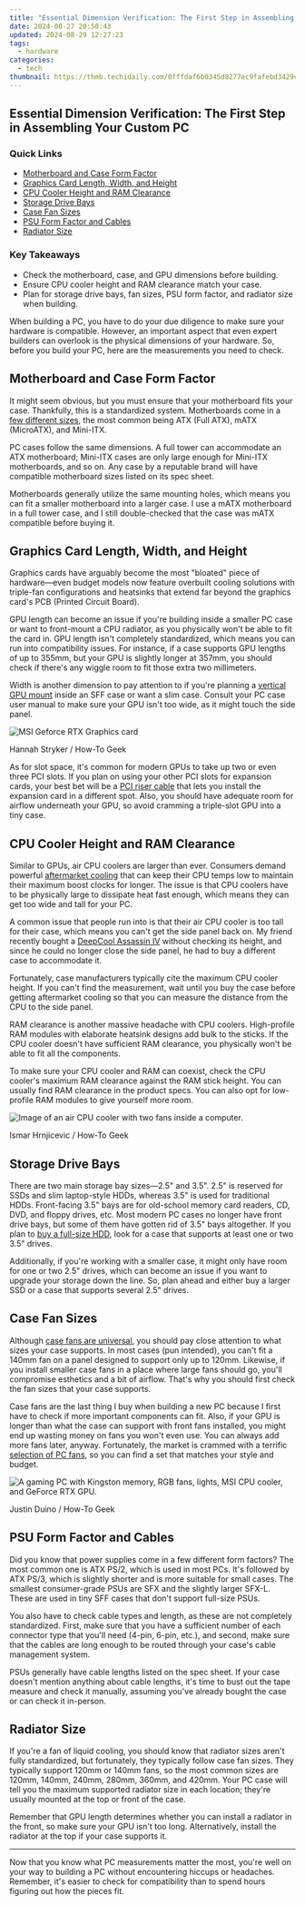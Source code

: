 ```yaml
---
title: "Essential Dimension Verification: The First Step in Assembling Your Custom PC"
date: 2024-08-27 20:50:43
updated: 2024-08-29 12:27:23
tags:
  - hardware
categories:
  - tech
thumbnail: https://thmb.techidaily.com/0fffdaf6b0345d8277ec9fafebd3429c28f703cd8774f81e39bb2cfd9b5790b4.jpg
---
```


## Essential Dimension Verification: The First Step in Assembling Your Custom PC

### Quick Links

* [Motherboard and Case Form Factor](https://instagram-clips.techidaily.com/new-2024-approved-effortless-crossposting-youtube-links-to-ig-stories/)
* [Graphics Card Length, Width, and Height](https://activate-lock.techidaily.com/in-2024-how-to-fix-ipad-or-iphone-6s-plus-stuck-on-activation-lock-by-drfone-ios/)
* [CPU Cooler Height and RAM Clearance](https://screen-mirror.techidaily.com/how-to-mirror-honor-magic-6-lite-to-mac-drfone-by-drfone-android/)
* [Storage Drive Bays](https://fake-location.techidaily.com/prank-your-friends-easy-ways-to-fake-and-share-google-maps-location-on-nokia-g310-drfone-by-drfone-virtual-android/)
* [Case Fan Sizes](https://facebook-video-files.techidaily.com/updated-in-2024-enlarge-social-media-content-with-televisions/)
* [PSU Form Factor and Cables](https://blog-min.techidaily.com/how-to-sign-xlsm-by-digital-signature-by-ldigisigner-sign-a-excel-sign-a-excel/)
* [Radiator Size](https://tiktok-video-recordings.techidaily.com/cutting-edge-tiktok-editing-3-streamlined-methods-for-backdrop-changes-for-2024/)

### Key Takeaways

* Check the motherboard, case, and GPU dimensions before building.
* Ensure CPU cooler height and RAM clearance match your case.
* Plan for storage drive bays, fan sizes, PSU form factor, and radiator size when building.

 When building a PC, you have to do your due diligence to make sure your hardware is compatible. However, an important aspect that even expert builders can overlook is the physical dimensions of your hardware. So, before you build your PC, here are the measurements you need to check.

##  Motherboard and Case Form Factor

 It might seem obvious, but you must ensure that your motherboard fits your case. Thankfully, this is a standardized system. Motherboards come in a [few different sizes](https://android-pokemon-go.techidaily.com/in-2024-ultimate-guide-to-catch-the-regional-located-pokemon-for-oppo-reno-9a-drfone-by-drfone-virtual-android/), the most common being ATX (Full ATX), mATX (MicroATX), and Mini-ITX.

 PC cases follow the same dimensions. A full tower can accommodate an ATX motherboard; Mini-ITX cases are only large enough for Mini-ITX motherboards, and so on. Any case by a reputable brand will have compatible motherboard sizes listed on its spec sheet.

 Motherboards generally utilize the same mounting holes, which means you can fit a smaller motherboard into a larger case. I use a mATX motherboard in a full tower case, and I still double-checked that the case was mATX compatible before buying it.

##  Graphics Card Length, Width, and Height

 Graphics cards have arguably become the most "bloated" piece of hardware—even budget models now feature overbuilt cooling solutions with triple-fan configurations and heatsinks that extend far beyond the graphics card's PCB (Printed Circuit Board).

 GPU length can become an issue if you're building inside a smaller PC case or want to front-mount a CPU radiator, as you physically won't be able to fit the card in. GPU length isn't completely standardized, which means you can run into compatibility issues. For instance, if a case supports GPU lengths of up to 355mm, but your GPU is slightly longer at 357mm, you should check if there's any wiggle room to fit those extra two millimeters.

 Width is another dimension to pay attention to if you're planning a [vertical GPU mount](https://win11.techidaily.com/6-ways-to-fix-the-windows-11-mail-app-when-it-shows-html-code-for-emails/) inside an SFF case or want a slim case. Consult your PC case user manual to make sure your GPU isn't too wide, as it might touch the side panel.

![MSI Geforce RTX Graphics card](https://static1.howtogeekimages.com/wordpress/wp-content/uploads/2024/05/52650304762_9334cc529c_o.jpg) 

Hannah Stryker / How-To Geek

 As for slot space, it's common for modern GPUs to take up two or even three PCI slots. If you plan on using your other PCI slots for expansion cards, your best bet will be a [PCI riser cable](https://www.amazon.com/LINKUP-Vertical-Compatible-Designed-Reverse/dp/B0CN9R8QQ4/?tag=hotoge-20&ascsubtag=UUhtgUeUpU2003295&asc%5Frefurl=https%3A%2F%2Fwww.howtogeek.com%2Fbefore-i-build-a-pc-i-triple-check-these-measurements%2F&asc%5Fcampaign=Evergreen) that lets you install the expansion card in a different spot. Also, you should have adequate room for airflow underneath your GPU, so avoid cramming a triple-slot GPU into a tiny case.

##  CPU Cooler Height and RAM Clearance

 Similar to GPUs, air CPU coolers are larger than ever. Consumers demand powerful [aftermarket cooling](https://some-skills.techidaily.com/2024-approved-the-metaverse-versus-multi-meva-comprehensive-differences-overviewed/) that can keep their CPU temps low to maintain their maximum boost clocks for longer. The issue is that CPU coolers have to be physically large to dissipate heat fast enough, which means they can get too wide and tall for your PC.

 A common issue that people run into is that their air CPU cooler is too tall for their case, which means you can't get the side panel back on. My friend recently bought a [DeepCool Assassin IV](https://www.amazon.com/dp/B0C2H9T3TP?tag=hotoge-20&ascsubtag=UUhtgUeUpU2003295&asc%5Frefurl=https%3A%2F%2Fwww.howtogeek.com%2Fbefore-i-build-a-pc-i-triple-check-these-measurements%2F&asc%5Fcampaign=Evergreen) without checking its height, and since he could no longer close the side panel, he had to buy a different case to accommodate it.

 Fortunately, case manufacturers typically cite the maximum CPU cooler height. If you can't find the measurement, wait until you buy the case before getting aftermarket cooling so that you can measure the distance from the CPU to the side panel.

 RAM clearance is another massive headache with CPU coolers. High-profile RAM modules with elaborate heatsink designs add bulk to the sticks. If the CPU cooler doesn't have sufficient RAM clearance, you physically won't be able to fit all the components.

 To make sure your CPU cooler and RAM can coexist, check the CPU cooler's maximum RAM clearance against the RAM stick height. You can usually find RAM clearance in the product specs. You can also opt for low-profile RAM modules to give yourself more room.

![Image of an air CPU cooler with two fans inside a computer.](https://static1.howtogeekimages.com/wordpress/wp-content/uploads/2023/12/rsz_1img20231201185642-3.jpg) 

Ismar Hrnjicevic / How-To Geek

##  Storage Drive Bays

 There are two main storage bay sizes—2.5" and 3.5". 2.5" is reserved for SSDs and slim laptop-style HDDs, whereas 3.5" is used for traditional HDDs. Front-facing 3.5" bays are for old-school memory card readers, CD, DVD, and floppy drives, etc. Most modern PC cases no longer have front drive bays, but some of them have gotten rid of 3.5" bays altogether. If you plan to [buy a full-size HDD](https://video-capture.techidaily.com/updated-2024-approved-obs-full-screen-troubles-now-under-control/), look for a case that supports at least one or two 3.5" drives.

 Additionally, if you're working with a smaller case, it might only have room for one or two 2.5" drives, which can become an issue if you want to upgrade your storage down the line. So, plan ahead and either buy a larger SSD or a case that supports several 2.5" drives.

##  Case Fan Sizes

 Although [case fans are universal](https://fox-cloud.techidaily.com/2024-approved-one-stop-guide-for-mastering-srt-conversions-and-formats/), you should pay close attention to what sizes your case supports. In most cases (pun intended), you can't fit a 140mm fan on a panel designed to support only up to 120mm. Likewise, if you install smaller case fans in a place where large fans should go, you'll compromise esthetics and a bit of airflow. That's why you should first check the fan sizes that your case supports.

 Case fans are the last thing I buy when building a new PC because I first have to check if more important components can fit. Also, if your GPU is longer than what the case can support with front fans installed, you might end up wasting money on fans you won't even use. You can always add more fans later, anyway. Fortunately, the market is crammed with a terrific [selection of PC fans](https://remote-screen-capture.techidaily.com/updated-in-2024-leveraging-built-in-recorders-on-mate-1020-and-p2010-series-to-screen-capture/), so you can find a set that matches your style and budget.

![A gaming PC with Kingston memory, RGB fans, lights, MSI CPU cooler, and GeForce RTX GPU.](https://static1.howtogeekimages.com/wordpress/wp-content/uploads/2023/01/52647613799_d0b8785135_k.jpg) 

Justin Duino / How-To Geek

##  PSU Form Factor and Cables

 Did you know that power supplies come in a few different form factors? The most common one is ATX PS/2, which is used in most PCs. It's followed by ATX PS/3, which is slightly shorter and is more suitable for small cases. The smallest consumer-grade PSUs are SFX and the slightly larger SFX-L. These are used in tiny SFF cases that don't support full-size PSUs.

 You also have to check cable types and length, as these are not completely standardized. First, make sure that you have a sufficient number of each connector type that you'll need (4-pin, 6-pin, etc.), and second, make sure that the cables are long enough to be routed through your case's cable management system.

 PSUs generally have cable lengths listed on the spec sheet. If your case doesn't mention anything about cable lengths, it's time to bust out the tape measure and check it manually, assuming you've already bought the case or can check it in-person.

##  Radiator Size

 If you're a fan of liquid cooling, you should know that radiator sizes aren't fully standardized, but fortunately, they typically follow case fan sizes. They typically support 120mm or 140mm fans, so the most common sizes are 120mm, 140mm, 240mm, 280mm, 360mm, and 420mm. Your PC case will tell you the maximum supported radiator size in each location; they're usually mounted at the top or front of the case.

 Remember that GPU length determines whether you can install a radiator in the front, so make sure your GPU isn't too long. Alternatively, install the radiator at the top if your case supports it.

---

 Now that you know what PC measurements matter the most, you're well on your way to building a PC without encountering hiccups or headaches. Remember, it's easier to check for compatibility than to spend hours figuring out how the pieces fit.

<ins class="adsbygoogle"
     style="display:block"
     data-ad-format="autorelaxed"
     data-ad-client="ca-pub-7571918770474297"
     data-ad-slot="1223367746"></ins>



<ins class="adsbygoogle"
     style="display:block"
     data-ad-client="ca-pub-7571918770474297"
     data-ad-slot="8358498916"
     data-ad-format="auto"
     data-full-width-responsive="true"></ins>
